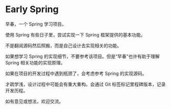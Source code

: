 # Early Spring

早春，一个 Spring 学习项目。

使用 Spring 有些日子里，尝试实现一下 Spring 框架提供的基本功能。

不是翻阅源码然后照搬，而是自己设计去实现相关的功能。

如果想学习 Spring 的实现细节，不要参考该项目。但是“早春”也许有助于理解 Spring 相关功能的实现原理。

如果在项目的开发过程中遇到瓶颈了，会考虑参考 Spring 的实现源码。

才疏学浅，设计过程中可能会有重大重构。会通过 Git 标签标记里程碑版本，记录开发历程。



如有意见或想法，欢迎交流。